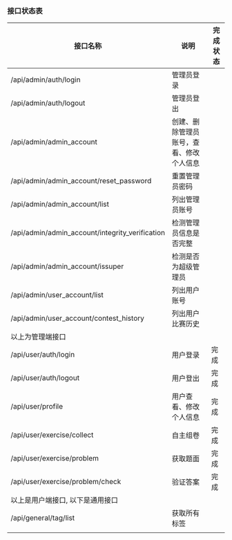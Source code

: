 ### 接口状态表

| 接口名称                                        | 说明                                     | 完成状态 |
| ----------------------------------------------- | ---------------------------------------- | -------- |
| /api/admin/auth/login                           | 管理员登录                               |          |
| /api/admin/auth/logout                          | 管理员登出                               |          |
| /api/admin/admin_account                        | 创建、删除管理员账号，查看、修改个人信息 |          |
| /api/admin/admin_account/reset_password         | 重置管理员密码                           |          |
| /api/admin/admin_account/list                   | 列出管理员账号                           |          |
| /api/admin/admin_account/integrity_verification | 检测管理员信息是否完整                   |          |
| /api/admin/admin_account/issuper                | 检测是否为超级管理员                     |          |
| /api/admin/user_account/list                    | 列出用户账号                             |          |
| /api/admin/user_account/contest_history         | 列出用户比赛历史                         |          |
| 以上为管理端接口                                |                                          |          |
| /api/user/auth/login                            | 用户登录                                 | 完成     |
| /api/user/auth/logout                           | 用户登出                                 | 完成     |
| /api/user/profile                               | 用户查看、修改个人信息                   | 完成     |
| /api/user/exercise/collect                      | 自主组卷                                 | 完成     |
| /api/user/exercise/problem                      | 获取题面                                 | 完成     |
| /api/user/exercise/problem/check                | 验证答案                                 | 完成     |
| 以上是用户端接口, 以下是通用接口                |                                          |          |
| /api/general/tag/list                           | 获取所有标签                             |          |
|                                                 |                                          |          |